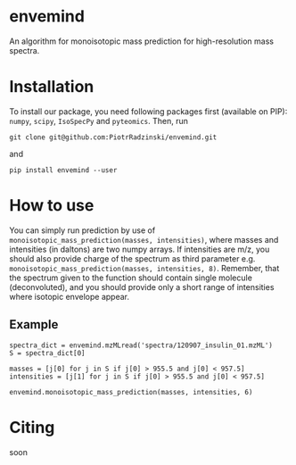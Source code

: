 # envemind
An algorithm for monoisotopic mass prediction for high-resolution mass spectra.

# Installation
To install our package, you need following packages first (available on PIP): `numpy`, `scipy`, `IsoSpecPy` and `pyteomics`. Then, run
```
git clone git@github.com:PiotrRadzinski/envemind.git
```
and
```
pip install envemind --user
```

# How to use
You can simply run prediction by use of `monoisotopic_mass_prediction(masses, intensities)`, where masses and intensities (in daltons) are two numpy arrays. If intensities are m/z, you should also provide charge of the spectrum as third parameter e.g. `monoisotopic_mass_prediction(masses, intensities, 8)`. Remember, that the spectrum given to the function should contain single molecule (deconvoluted), and you should provide only a short range of intensities where isotopic envelope appear.

## Example
```
spectra_dict = envemind.mzMLread('spectra/120907_insulin_01.mzML')
S = spectra_dict[0]

masses = [j[0] for j in S if j[0] > 955.5 and j[0] < 957.5]
intensities = [j[1] for j in S if j[0] > 955.5 and j[0] < 957.5]

envemind.monoisotopic_mass_prediction(masses, intensities, 6)
```

# Citing
soon
